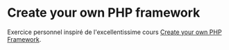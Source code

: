 # Create your own PHP framework

Exercice personnel inspiré de l'excellentissime cours [Create your own PHP Framework](https://symfony.com/doc/current/create_framework/index.html).
